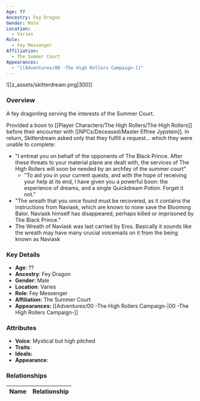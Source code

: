 ```yaml
---
Age: ??
Ancestry: Fey Dragon
Gender: Male
Location:
  - Varies
Role:
  - Fey Messenger
Affiliation:
  - The Summer Court
Appearances:
  - "[[Adventures/00 -The High Rollers Campaign-]]"
---
```


![[z_assets/skitterdream.png|300]]

### Overview
A fey dragonling serving the interests of the Summer Court.

Provided a boon to [[Player Characters/The High Rollers/The High Rollers]] before their encounter with [[NPCs/Deceased/Master Effree Jypstein]]. In return, Skitterdream asked only that they fulfill a request... which they were unable to complete:
- "I entreat you on behalf of the opponents of The Black Prince. After these threats to your material plane are dealt with, the services of The High Rollers will soon be needed by an archfey of the summer court"
    - "To aid you in your current quests, and with the hope of receiving your help at its end, I have given you a powerful boon: the experience of dreams, and a single Quickdream Potion. Forget it not."
- "The wreath that you once found must be recovered, as it contains the instructions from Naviask, which are known to none save the Blooming Balor. Naviask himself has disappeared, perhaps killed or imprisoned by The Black Prince."
- The Wreath of Naviask was last carried by Eros. Basically it sounds like the wreath may have many crucial voicemails on it from the being known as Naviask

### Key Details
- **Age**: ??
- **Ancestry**: Fey Dragon
- **Gender**: Male
- **Location**: Varies
- **Role**: Fey Messenger
- **Affiliation:** The Summer Court
- **Appearances:** [[Adventures/00 -The High Rollers Campaign-\|00 -The High Rollers Campaign-]]

### Attributes
- **Voice**: Mystical but high pitched
- **Traits**: 
- **Ideals:** 
- **Appearance**: 

### Relationships

| Name  | Relationship |
| ----- | ------------ |
